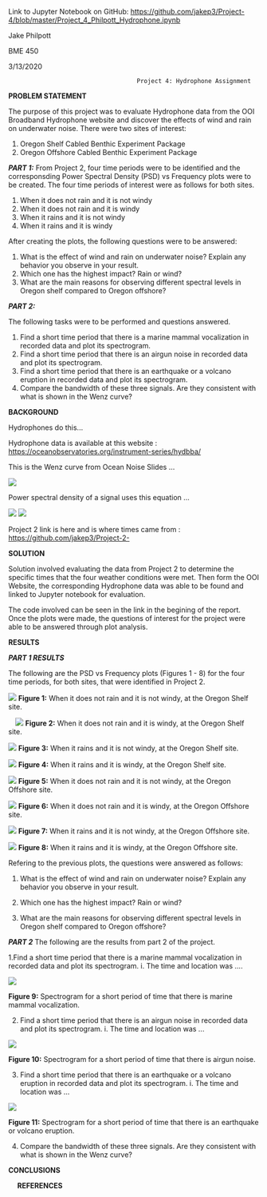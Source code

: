 
Link to Jupyter Notebook on GitHub:
https://github.com/jakep3/Project-4/blob/master/Project_4_Philpott_Hydrophone.ipynb

Jake Philpott

BME 450

3/13/2020

                                        Project 4: Hydrophone Assignment

__PROBLEM STATEMENT__ 

The purpose of this project was to evaluate Hydrophone data from the OOI Broadband Hydrophone website and discover the effects of wind and rain on underwater noise. There were two sites of interest:
  1.	Oregon Shelf Cabled Benthic Experiment Package
  2.	Oregon Offshore Cabled Benthic Experiment Package

___PART 1:___
From Project 2, four time periods were to be identified and the corresponsding Power Spectral Density (PSD) vs Frequency plots were to be created. The four time periods of interest were as follows for both sites. 
  1. When it does not rain and it is not windy
  2. When it does not rain and it is windy
  3. When it rains and it is not windy
  4. When it rains and it is windy
  
After creating the plots, the following questions were to be answered:
  1. What is the effect of wind and rain on underwater noise? Explain any behavior you observe in your result.
  2. Which one has the highest impact? Rain or wind? 
  3. What are the main reasons for observing different spectral levels in Oregon shelf compared to Oregon offshore?

___PART 2:___

The following tasks were to be performed and questions answered. 

  1. Find a short time period that there is a marine mammal vocalization in recorded data and plot its spectrogram.
  2. Find a short time period that there is an airgun noise in recorded data and plot its spectrogram.
  3. Find a short time period that there is an earthquake or a volcano eruption in recorded data and plot its spectrogram.
  4. Compare the bandwidth of these three signals. Are they consistent with what is shown in the Wenz curve?

__BACKGROUND__ 

Hydrophones do this...

Hydrophone data is available at this website : https://oceanobservatories.org/instrument-series/hydbba/

This is the Wenz curve from Ocean Noise Slides ... 

![](12.JPG)

Power spectral density of a signal uses this equation ... 

![](13.JPG)
![](14.JPG)

Project 2 link is here and is where times came from : https://github.com/jakep3/Project-2-

__SOLUTION__

Solution involved evaluating the data from Project 2 to determine the specific times that the four weather conditions were met. Then form the OOI Website, the corresponding Hydrophone data was able to be found and linked to Jupyter notebook for evaluation. 

The code involved can be seen in the link in the begining of the report. 
Once the plots were made, the questions of interest for the project were able to be answered through plot analysis. 


__RESULTS__


___PART 1 RESULTS___

The following are the PSD vs Frequency plots (Figures 1 - 8) for the four time periods, for both sites, that were identified in Project 2.   

![](1.JPG)
__Figure 1:__  When it does not rain and it is not windy, at the Oregon Shelf site. 

 
 ![](2.JPG)
__Figure 2:__ When it does not rain and it is windy, at the Oregon Shelf site. 


![](3.JPG)
__Figure 3:__ When it rains and it is not windy, at the Oregon Shelf site. 


![](4.JPG)
__Figure 4:__ When it rains and it is windy, at the Oregon Shelf site. 


![](5.JPG)
__Figure 5:__ When it does not rain and it is not windy, at the Oregon Offshore site. 


![](6.JPG)
__Figure 6:__ When it does not rain and it is windy, at the Oregon Offshore site. 


![](7.JPG)
__Figure 7:__ When it rains and it is not windy, at the Oregon Offshore site. 


![](8.JPG)
__Figure 8:__ When it rains and it is windy, at the Oregon Offshore site. 



Refering to the previous plots, the questions were answered as follows: 

 1. What is the effect of wind and rain on underwater noise? Explain any behavior you observe in your result.
    
 2. Which one has the highest impact? Rain or wind? 
    
 3. What are the main reasons for observing different spectral levels in Oregon shelf compared to Oregon offshore?
    


___PART 2___
The following are the results from part 2 of the project. 

  1.Find a short time period that there is a marine mammal vocalization in recorded data and plot its spectrogram.
    i. The time and location was ....
    
   ![](9.JPG)
    
__Figure 9:__ Spectrogram for a short period of time that there is marine mammal vocalization. 


  2. Find a short time period that there is an airgun noise in recorded data and plot its spectrogram.
    i. The time and location was ...
    
    
  ![](10.JPG)
    
__Figure 10:__ Spectrogram for a short period of time that there is airgun noise. 


  3. Find a short time period that there is an earthquake or a volcano eruption in recorded data and plot its spectrogram.
    i. The time and location was ...
    
  ![](11.JPG)
    
__Figure 11:__ Spectrogram for a short period of time that there is an earthquake or volcano eruption. 
 


   4. Compare the bandwidth of these three signals. Are they consistent with what is shown in the Wenz curve?
   
   
__CONCLUSIONS__ 

 
__REFERENCES__

